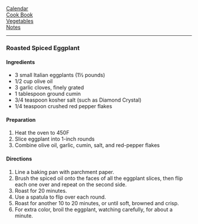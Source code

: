 [Calendar](https://github.com/vmsmith/EDT/blob/master/calendar.md)       
[Cook Book](https://github.com/vmsmith/CookBook/blob/master/README.md)       
[Vegetables](https://github.com/vmsmith/CookBook/blob/master/vegetables.md)      
[Notes](https://github.com/vmsmith/CookBook/blob/master/notes.md)       

-----   

### Roasted Spiced Eggplant   

#### Ingredients    
* 3 small Italian eggplants (1½ pounds)
* 1/2 cup olive oil
* 3 garlic cloves, finely grated
* 1 tablespoon ground cumin
* 3/4 teaspoon kosher salt (such as Diamond Crystal)
* 1/4 teaspoon crushed red pepper flakes

#### Preparation    
1. Heat the oven to 450F    
2. Slice eggplant into 1-inch rounds     
3. Combine olive oil, garlic, cumin, salt, and red-pepper flakes     

#### Directions    
1. Line a baking pan with parchment paper. 
2. Brush the spiced oil onto the faces of all the eggplant slices, then flip each one over and repeat on the second side.
3. Roast for 20 minutes.
4. Use a spatula to flip over each round.
5. Roast for another 10 to 20 minutes, or until soft, browned and crisp.
6. For extra color, broil the eggplant, watching carefully, for about a minute.
